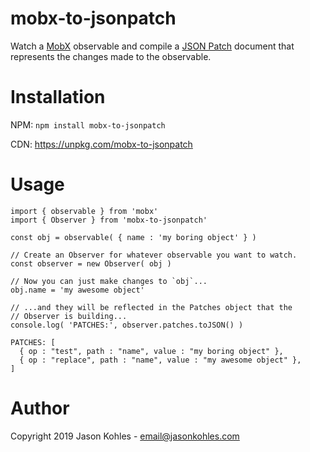 # mobx-to-jsonpatch

Watch a [MobX](https://mobx.js.org/) observable and compile a
[JSON Patch](http://jsonpatch.com/) document that represents
the changes made to the observable.

# Installation

NPM: `npm install mobx-to-jsonpatch`

CDN: <https://unpkg.com/mobx-to-jsonpatch>

# Usage

    import { observable } from 'mobx'
    import { Observer } from 'mobx-to-jsonpatch'

    const obj = observable( { name : 'my boring object' } )

    // Create an Observer for whatever observable you want to watch.
    const observer = new Observer( obj )

    // Now you can just make changes to `obj`...
    obj.name = 'my awesome object'

    // ...and they will be reflected in the Patches object that the
    // Observer is building...
    console.log( 'PATCHES:', observer.patches.toJSON() )

    PATCHES: [
      { op : "test", path : "name", value : "my boring object" },
      { op : "replace", path : "name", value : "my awesome object" },
    ]

# Author

Copyright 2019 Jason Kohles - email@jasonkohles.com
